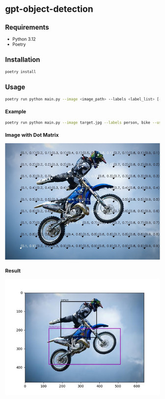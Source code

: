 # gpt-object-detection

## Requirements
- Python 3.12
- Poetry

## Installation
```bash
poetry install
```

## Usage
```bash
poetry run python main.py --image <image_path> --labels <label_list> [--use_dot_matrix true]
```

### Example
```bash
poetry run python main.py --image target.jpg --labels person, bike --use_dot_matrix true
```

### Image with Dot Matrix
![image with dot matrix](./doc/asset/target_with_dot_matrix.jpg)

### Result
![detection result](./doc/asset/result.jpg)

